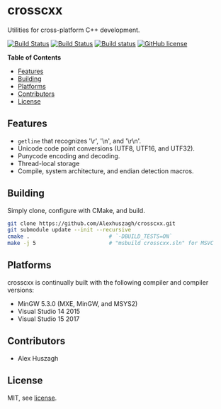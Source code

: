 crosscxx
========

Utilities for cross-platform C++ development.

[![Build Status](https://travis-ci.org/Alexhuszagh/crosscxx.svg?branch=master)](https://travis-ci.org/Alexhuszagh/crosscxx)
[![Build Status](https://tea-ci.org/api/badges/Alexhuszagh/crosscxx/status.svg)](https://tea-ci.org/Alexhuszagh/crosscxx)
[![Build status](https://ci.appveyor.com/api/projects/status/jx4mmgo25myx9u9i?svg=true)](https://ci.appveyor.com/project/Alexhuszagh/crosscxx)
[![GitHub license](https://img.shields.io/badge/license-MIT-blue.svg)](https://github.com/Alexhuszagh/crosscxx/blob/master/LICENSE.md)

**Table of Contents**

- [Features](#features)
- [Building](#building)
- [Platforms](#platforms)
- [Contributors](#contributors)
- [License](#license)

## Features

- `getline` that recognizes '\r', '\n', and '\r\n'.
- Unicode code point conversions (UTF8, UTF16, and UTF32).
- Punycode encoding and decoding.
- Thread-local storage
- Compile, system architecture, and endian detection macros.

## Building

Simply clone, configure with CMake, and build.

```bash
git clone https://github.com/Alexhuszagh/crosscxx.git
git submodule update --init --recursive
cmake .                         # `-DBUILD_TESTS=ON`
make -j 5                       # "msbuild crosscxx.sln" for MSVC
```

## Platforms

crosscxx is continually built with the following compiler and compiler versions:

- MinGW 5.3.0 (MXE, MinGW, and MSYS2) 
- Visual Studio 14 2015
- Visual Studio 15 2017

## Contributors

- Alex Huszagh

## License

MIT, see [license](LICENSE.md).
